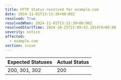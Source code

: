 ```yaml
---
title: HTTP Status resolved for example.com
date: 2024-11-01T13:13:39+00:00Z
resolved: True
resolvedWhen: 2024-11-01T13:13:39+00:00Z
resolvedStartTime: 2024-10-25T21:09:43.191474+00:00
severity: notice
affected:
  - example.com
section: issue
---
```


| Expected Statuses | Actual Status  |
|-------------------|----------------|
| 200, 301, 302 | 200 |
